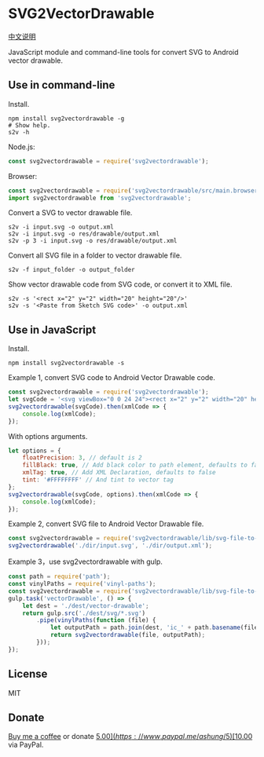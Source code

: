 # SVG2VectorDrawable

[中文说明](README_zh.md)

JavaScript module and command-line tools for convert SVG to Android vector drawable. 

## Use in command-line

Install.

```shell
npm install svg2vectordrawable -g
# Show help.
s2v -h
```

Node.js:

```javascript
const svg2vectordrawable = require('svg2vectordrawable');
```

Browser:

```javascript
const svg2vectordrawable = require('svg2vectordrawable/src/main.browser');
import svg2vectordrawable from 'svg2vectordrawable';
```

Convert a SVG to vector drawable file.

```shell
s2v -i input.svg -o output.xml
s2v -i input.svg -o res/drawable/output.xml
s2v -p 3 -i input.svg -o res/drawable/output.xml
```

Convert all SVG file in a folder to vector drawable file.

```shell
s2v -f input_folder -o output_folder
```

Show vector drawable code from SVG code, or convert it to XML file.

```shell
s2v -s '<rect x="2" y="2" width="20" height="20"/>'
s2v -s '<Paste from Sketch SVG code>' -o output.xml
```

## Use in JavaScript

Install.

```shell
npm install svg2vectordrawable -s
```

Example 1, convert SVG code to Android Vector Drawable code.

```javascript
const svg2vectordrawable = require('svg2vectordrawable');
let svgCode = '<svg viewBox="0 0 24 24"><rect x="2" y="2" width="20" height="20"/></svg>';
svg2vectordrawable(svgCode).then(xmlCode => {
    console.log(xmlCode);
});
```

With options arguments.

```javascript
let options = {
    floatPrecision: 3, // default is 2
    fillBlack: true, // Add black color to path element, defaults to false
    xmlTag: true, // Add XML Declaration, defaults to false
    tint: '#FFFFFFFF' // And tint to vector tag
};
svg2vectordrawable(svgCode, options).then(xmlCode => {
    console.log(xmlCode);
});
```

Example 2, convert SVG file to Android Vector Drawable file.

```javascript
const svg2vectordrawable = require('svg2vectordrawable/lib/svg-file-to-vectordrawable-file');
svg2vectordrawable('./dir/input.svg', './dir/output.xml');
```

Example 3，use svg2vectordrawable with gulp.

```javascript
const path = require('path');
const vinylPaths = require('vinyl-paths');
const svg2vectordrawable = require('svg2vectordrawable/lib/svg-file-to-vectordrawable-file');
gulp.task('vectorDrawable', () => {
    let dest = './dest/vector-drawable';
    return gulp.src('./dest/svg/*.svg')
        .pipe(vinylPaths(function (file) {
            let outputPath = path.join(dest, 'ic_' + path.basename(file).replace(/\.svg$/, '.xml'));
            return svg2vectordrawable(file, outputPath);
        }));
});
```

## License

MIT

## Donate

[Buy me a coffee](https://www.buymeacoffee.com/ashung) or donate [$5.00](https://www.paypal.me/ashung/5) [$10.00](https://www.paypal.me/ashung/10)  via PayPal.
